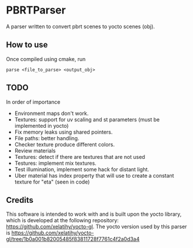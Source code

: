 # PBRTParser

A parser written to convert pbrt scenes to yocto scenes (obj).

## How to use
Once compiled using cmake, run
```
parse <file_to_parse> <output_obj>
```

## TODO
In order of importance

- Environment maps don't work.
- Textures: support for uv scaling and st parameters (must be implemented in yocto)
- Fix memory leaks using shared pointers.
- File paths: better handling.
- Checker texture produce different colors.
- Review materials
- Textures: detect if there are textures that are not used
- Testures: implement mix textures.
- Test illumination, implement some hack for distant light.
- Uber material has index property that will use to create a constant texture for "eta" (seen in code)


## Credits
This software is intended to work with and is built upon the yocto library, which is developed at the following repository: https://github.com/xelatihy/yocto-gl.
The yocto version used by this parser is https://github.com/xelatihy/yocto-gl/tree/1b0a001b82005485f83811728f7761c4f2a0d3a4